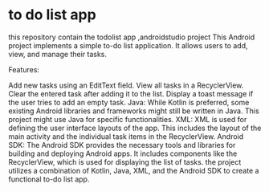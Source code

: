 # to do list app
this repository contain the todolist app ,androidstudio project
This Android project implements a simple to-do list application. It allows users to add, view, and manage their tasks.

Features:

Add new tasks using an EditText field.
View all tasks in a RecyclerView.
Clear the entered task after adding it to the list.
Display a toast message if the user tries to add an empty task.
Java: While Kotlin is preferred, some existing Android libraries and frameworks might still be written in Java. This project might use Java for specific functionalities.
XML: XML is used for defining the user interface layouts of the app. This includes the layout of the main activity and the individual task items in the RecyclerView.
Android SDK: The Android SDK provides the necessary tools and libraries for building and deploying Android apps. It includes components like the RecyclerView, which is used for displaying the list of tasks.
the project utilizes a combination of Kotlin, Java, XML, and the Android SDK to create a functional to-do list app.
